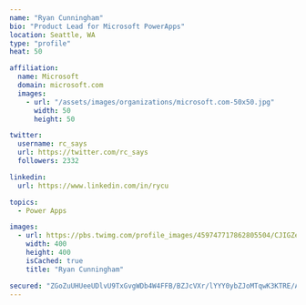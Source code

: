 ```yaml
---
name: "Ryan Cunningham"
bio: "Product Lead for Microsoft PowerApps"
location: Seattle, WA
type: "profile"
heat: 50

affiliation:
  name: Microsoft
  domain: microsoft.com
  images:
    - url: "/assets/images/organizations/microsoft.com-50x50.jpg"
      width: 50
      height: 50

twitter:
  username: rc_says
  url: https://twitter.com/rc_says
  followers: 2332

linkedin:
  url: https://www.linkedin.com/in/rycu

topics:
  - Power Apps

images:
  - url: https://pbs.twimg.com/profile_images/459747717862805504/CJIGZejd_400x400.png
    width: 400
    height: 400
    isCached: true
    title: "Ryan Cunningham"

secured: "ZGoZuUHUeeUDlvU9TxGvgWDb4W4FFB/BZJcVXr/lYYY0ybZJoMTqwK3KTRE/AEQWpflOiThDDg2SMn9zoWwj7yn7qnUUq+F6RGVZfgiC+2AcViIq0mjOLqv7rjrG/i9kujRaUSlhNPdwUSdg+1otkGs6FGXfiYX393dfaXbO782dfEtY8lf0XaEJ4Okzw2kl1w/OW+m2TGv1VyuZ9TDqrA3AixW1IKdi3bHzYqE5XtOcJc9TeYHo2s7F6C9ahnP2uvJCHQeW36LDX2hvZA+qRzkjAED4Ymyrxs85ZCBbvwjD28wcFogSUsJ+Q3eQdoG8SBmxKjgBcNkeImJJhrJJb0AdPtP+EK8fgS3NAmj1ISfBySXVV4aeO8ngRL5tdBMEeMYjKZce/wuvD+BHVMlA+HMTpgWsR33MPIpV4bv3i/c=;EY879u2eA1Zq7RALbn/JQg=="
---
```


